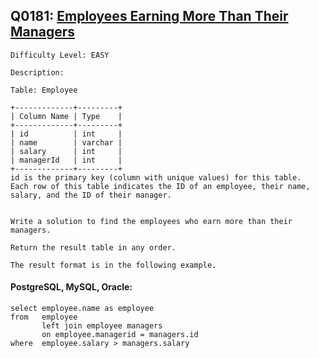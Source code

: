## Q0181: [Employees Earning More Than Their Managers](https://leetcode.com/problems/employees-earning-more-than-their-managers/)

```
Difficulty Level: EASY
```

```
Description:

Table: Employee

+-------------+---------+
| Column Name | Type    |
+-------------+---------+
| id          | int     |
| name        | varchar |
| salary      | int     |
| managerId   | int     |
+-------------+---------+
id is the primary key (column with unique values) for this table.
Each row of this table indicates the ID of an employee, their name, salary, and the ID of their manager.
 

Write a solution to find the employees who earn more than their managers.

Return the result table in any order.

The result format is in the following example.
```

#### PostgreSQL, MySQL, Oracle:

```
select employee.name as employee
from   employee
       left join employee managers
       on employee.managerid = managers.id
where  employee.salary > managers.salary
```